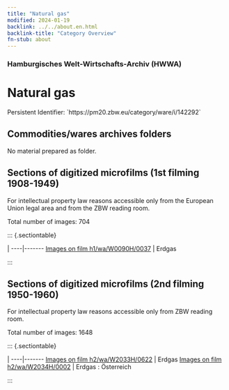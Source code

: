 ```yaml
---
title: "Natural gas"
modified: 2024-01-19
backlink: ../../about.en.html
backlink-title: "Category Overview"
fn-stub: about
---
```


### Hamburgisches Welt-Wirtschafts-Archiv (HWWA)

# Natural gas

<div class="hint">Persistent Identifier: `https://pm20.zbw.eu/category/ware/i/142292`</div>







## Commodities/wares archives folders





No material prepared as folder.



<a id="filmsections" />

## Sections of digitized microfilms (1st filming 1908-1949)

<p>For intellectual property law reasons accessible only from the European Union legal area and from the ZBW reading room.</p>



<p>Total number of images: 704</p>




::: {.sectiontable}

 | 
----|-------
<a class="btn" href="https://pm20.zbw.eu/film/h1/wa/W0090H/0037" rel="nofollow">Images on film h1/wa/W0090H/0037</a> | Erdgas


:::




## Sections of digitized microfilms (2nd filming 1950-1960)

<p>For intellectual property law reasons accessible only from ZBW reading room.</p>



<p>Total number of images: 1648</p>




::: {.sectiontable}

 | 
----|-------
<a class="btn" href="https://pm20.zbw.eu/film/h2/wa/W2033H/0622" rel="nofollow">Images on film h2/wa/W2033H/0622</a> | Erdgas
<a class="btn" href="https://pm20.zbw.eu/film/h2/wa/W2034H/0002" rel="nofollow">Images on film h2/wa/W2034H/0002</a> | Erdgas : Österreich


:::
















